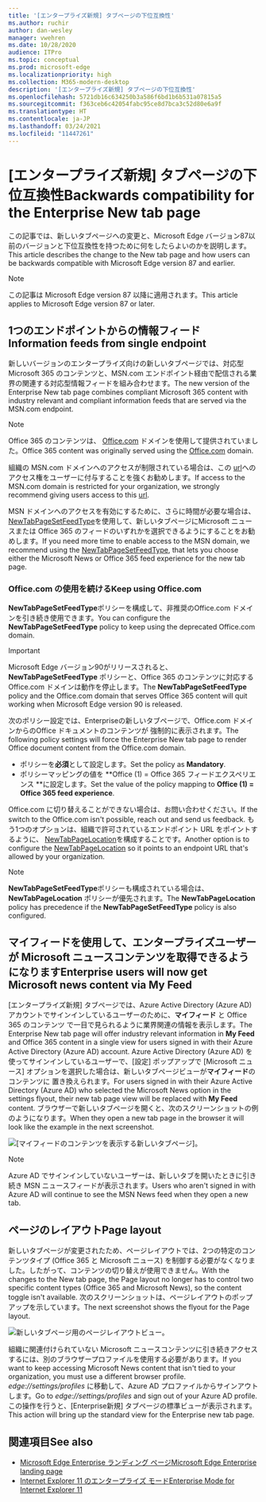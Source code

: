 ```yaml
---
title: '[エンタープライズ新規] タブページの下位互換性'
ms.author: ruchir
author: dan-wesley
manager: vwehren
ms.date: 10/28/2020
audience: ITPro
ms.topic: conceptual
ms.prod: microsoft-edge
ms.localizationpriority: high
ms.collection: M365-modern-desktop
description: '[エンタープライズ新規] タブページの下位互換性'
ms.openlocfilehash: 5721db16c634250b3a586f6bd1b6b531a07815a5
ms.sourcegitcommit: f363ceb6c42054fabc95ce8d7bca3c52d80e6a9f
ms.translationtype: HT
ms.contentlocale: ja-JP
ms.lasthandoff: 03/24/2021
ms.locfileid: "11447261"
---
```

# <a name="backwards-compatibility-for-the-enterprise-new-tab-page"></a><span data-ttu-id="50084-103">[エンタープライズ新規] タブページの下位互換性</span><span class="sxs-lookup"><span data-stu-id="50084-103">Backwards compatibility for the Enterprise New tab page</span></span>

<span data-ttu-id="50084-104">この記事では、新しいタブページへの変更と、Microsoft Edge バージョン87以前のバージョンと下位互換性を持つために何をしたらよいのかを説明します。</span><span class="sxs-lookup"><span data-stu-id="50084-104">This article describes the change to the New tab page and how users can be backwards compatible with Microsoft Edge version 87 and earlier.</span></span>

> [!NOTE]
> <span data-ttu-id="50084-105">この記事は Microsoft Edge version 87 以降に適用されます。</span><span class="sxs-lookup"><span data-stu-id="50084-105">This article applies to Microsoft Edge version 87 or later.</span></span>

## <a name="information-feeds-from-single-endpoint"></a><span data-ttu-id="50084-106">1つのエンドポイントからの情報フィード</span><span class="sxs-lookup"><span data-stu-id="50084-106">Information feeds from single endpoint</span></span>

<span data-ttu-id="50084-107">新しいバージョンのエンタープライズ向けの新しいタブページでは、対応型Microsoft 365 のコンテンツと、MSN.com エンドポイント経由で配信される業界の関連する対応型情報フィードを組み合わせます。</span><span class="sxs-lookup"><span data-stu-id="50084-107">The new version of the Enterprise New tab page combines compliant Microsoft 365 content with industry relevant and compliant information feeds that are served via the MSN.com endpoint.</span></span>

> [!NOTE]
> <span data-ttu-id="50084-108">Office 365 のコンテンツは、 [Office.com](https://www.office.com) ドメインを使用して提供されていました。</span><span class="sxs-lookup"><span data-stu-id="50084-108">Office 365 content was originally served using the [Office.com](https://www.office.com) domain.</span></span>

<span data-ttu-id="50084-109">組織の MSN.com ドメインへのアクセスが制限されている場合は、この [url](https://ntp.msn.com)へのアクセス権をユーザーに付与することを強くお勧めします。</span><span class="sxs-lookup"><span data-stu-id="50084-109">If access to the MSN.com domain is restricted for your organization, we strongly recommend giving users access to this [url](https://ntp.msn.com).</span></span>

<span data-ttu-id="50084-110">MSN ドメインへのアクセスを有効にするために、さらに時間が必要な場合は、[NewTabPageSetFeedType](./microsoft-edge-policies.md#newtabpagesetfeedtype)を使用して、新しいタブページにMicrosoft ニュースまたは Office 365 のフィードのいずれかを選択できるようにすることをお勧めします。</span><span class="sxs-lookup"><span data-stu-id="50084-110">If you need more time to enable access to the MSN domain, we recommend using the [NewTabPageSetFeedType](./microsoft-edge-policies.md#newtabpagesetfeedtype), that lets you choose either the Microsoft News or Office 365 feed experience for the new tab page.</span></span>

### <a name="keep-using-officecom"></a><span data-ttu-id="50084-111">Office.com の使用を続ける</span><span class="sxs-lookup"><span data-stu-id="50084-111">Keep using Office.com</span></span>

 <span data-ttu-id="50084-112">**NewTabPageSetFeedType**ポリシーを構成して、非推奨のOffice.com ドメインを引き続き使用できます。</span><span class="sxs-lookup"><span data-stu-id="50084-112">You can configure the **NewTabPageSetFeedType** policy to keep using the deprecated Office.com domain.</span></span>

> [!IMPORTANT]
> <span data-ttu-id="50084-113">Microsoft Edge バージョン90がリリースされると、 **NewTabPageSetFeedType** ポリシーと、Office 365 のコンテンツに対応する Office.com ドメインは動作を停止します。</span><span class="sxs-lookup"><span data-stu-id="50084-113">The **NewTabPageSetFeedType** policy and the Office.com domain that serves Office 365 content will quit working when Microsoft Edge version 90 is released.</span></span>

<span data-ttu-id="50084-114">次のポリシー設定では、Enterpriseの新しいタブページで、Office.com ドメインからのOffice ドキュメントのコンテンツが 強制的に表示されます。</span><span class="sxs-lookup"><span data-stu-id="50084-114">The following policy settings will force the Enterprise New tab page to render Office document content from the Office.com domain.</span></span>

- <span data-ttu-id="50084-115">ポリシーを**必須**として設定します。</span><span class="sxs-lookup"><span data-stu-id="50084-115">Set the policy as **Mandatory**.</span></span>
- <span data-ttu-id="50084-116">ポリシーマッピングの値を \*\*Office (1) = Office 365 フィードエクスペリエンス \*\*に設定します。</span><span class="sxs-lookup"><span data-stu-id="50084-116">Set the value of the policy mapping to **Office (1) = Office 365 feed experience**.</span></span>

<span data-ttu-id="50084-117">Office.com に切り替えることができない場合は、お問い合わせください。</span><span class="sxs-lookup"><span data-stu-id="50084-117">If the switch to the Office.com isn't possible, reach out and send us feedback.</span></span> <span data-ttu-id="50084-118">もう1つのオプションは、組織で許可されているエンドポイント URL をポイントするように、 [NewTabPageLocation](./microsoft-edge-policies.md#newtabpagelocation)を構成することです。</span><span class="sxs-lookup"><span data-stu-id="50084-118">Another option is to configure the [NewTabPageLocation](./microsoft-edge-policies.md#newtabpagelocation) so it points to an endpoint URL that's allowed by your organization.</span></span>

> [!NOTE]
> <span data-ttu-id="50084-119">**NewTabPageSetFeedType**ポリシーも構成されている場合は、**NewTabPageLocation** ポリシーが優先されます。</span><span class="sxs-lookup"><span data-stu-id="50084-119">The **NewTabPageLocation** policy has precedence if the **NewTabPageSetFeedType** policy is also configured.</span></span>

## <a name="enterprise-users-will-now-get-microsoft-news-content-via-my-feed"></a><span data-ttu-id="50084-120">マイフィードを使用して、エンタープライズユーザーが Microsoft ニュースコンテンツを取得できるようになります</span><span class="sxs-lookup"><span data-stu-id="50084-120">Enterprise users will now get Microsoft news content via My Feed</span></span>

<span data-ttu-id="50084-121">[エンタープライズ新規] タブページでは、Azure Active Directory (Azure AD) アカウントでサインインしているユーザーのために、**マイフィード** と Office 365 のコンテンツ で一目で見られるように業界関連の情報を表示します。</span><span class="sxs-lookup"><span data-stu-id="50084-121">The Enterprise New tab page will offer industry relevant information in **My Feed** and Office 365 content in a single view for users signed in with their Azure Active Directory (Azure AD) account.</span></span> <span data-ttu-id="50084-122">Azure Active Directory (Azure AD) を使ってサインインしているユーザーで、[設定] ポップアップで [Microsoft ニュース] オプションを選択した場合は、新しいタブページビューが**マイフィード**の コンテンツに 置き換えられます。</span><span class="sxs-lookup"><span data-stu-id="50084-122">For users signed in with their Azure Active Directory (Azure AD) who selected the Microsoft News option in the settings flyout, their new tab page view will be replaced with **My Feed** content.</span></span> <span data-ttu-id="50084-123">ブラウザーで新しいタブページを開くと、次のスクリーンショットの例のようになります。</span><span class="sxs-lookup"><span data-stu-id="50084-123">When they open a new tab page in the browser it will look like the example in the next screenshot.</span></span>

![[マイフィードのコンテンツを表示する新しいタブページ]。](media/microsoft-edge-ntp-backward-compatibility/microsoft-edge-ntp-myfeed-view.png)

> [!NOTE]
> <span data-ttu-id="50084-125">Azure AD でサインインしていないユーザーは、新しいタブを開いたときに引き続き MSN ニュースフィードが表示されます。</span><span class="sxs-lookup"><span data-stu-id="50084-125">Users who aren't signed in with Azure AD will continue to see the MSN News feed when they open a new tab.</span></span>

## <a name="page-layout"></a><span data-ttu-id="50084-126">ページのレイアウト</span><span class="sxs-lookup"><span data-stu-id="50084-126">Page layout</span></span>

<span data-ttu-id="50084-127">新しいタブページが変更されたため、ページレイアウトでは、2つの特定のコンテンツタイプ (Office 365 と Microsoft ニュース) を制御する必要がなくなりました。したがって、コンテンツの切り替えが使用できません。</span><span class="sxs-lookup"><span data-stu-id="50084-127">With the changes to the New tab page, the Page layout no longer has to control two specific content types (Office 365 and Microsoft News), so the content toggle isn't available.</span></span> <span data-ttu-id="50084-128">次のスクリーンショットは、ページレイアウトのポップアップを示しています。</span><span class="sxs-lookup"><span data-stu-id="50084-128">The next screenshot shows the flyout for the Page layout.</span></span>

![新しいタブページ用のページレイアウトビュー。](media/microsoft-edge-ntp-backward-compatibility/microsoft-edge-ntp-page-layout.png)

<span data-ttu-id="50084-130">組織に関連付けられていない Microsoft ニュースコンテンツに引き続きアクセスするには、別のブラウザープロファイルを使用する必要があります。</span><span class="sxs-lookup"><span data-stu-id="50084-130">If you want to keep accessing Microsoft News content that isn't tied to your organization, you must use a different browser profile.</span></span> <span data-ttu-id="50084-131">*edge://settings/profiles* に移動して、Azure AD プロファイルからサインアウトします。</span><span class="sxs-lookup"><span data-stu-id="50084-131">Go to  *edge://settings/profiles* and sign out of your Azure AD profile.</span></span> <span data-ttu-id="50084-132">この操作を行うと、[Enterprise新規] タブページの標準ビューが表示されます。</span><span class="sxs-lookup"><span data-stu-id="50084-132">This action will bring up the  standard view for the Enterprise new tab page.</span></span> 

## <a name="see-also"></a><span data-ttu-id="50084-133">関連項目</span><span class="sxs-lookup"><span data-stu-id="50084-133">See also</span></span>

- [<span data-ttu-id="50084-134">Microsoft Edge Enterprise ランディング ページ</span><span class="sxs-lookup"><span data-stu-id="50084-134">Microsoft Edge Enterprise landing page</span></span>](https://aka.ms/EdgeEnterprise)
- [<span data-ttu-id="50084-135">Internet Explorer 11 のエンタープライズ モード</span><span class="sxs-lookup"><span data-stu-id="50084-135">Enterprise Mode for Internet Explorer 11</span></span>](/internet-explorer/ie11-deploy-guide/enterprise-mode-overview-for-ie11)